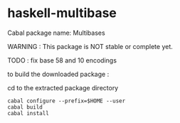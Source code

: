 # haskell-multibase

Cabal package name: Multibases

WARNING : This package is NOT stable or complete yet.

TODO : fix base 58 and 10 encodings

to build the downloaded package :

cd to the extracted package directory

    cabal configure --prefix=$HOME --user 
    cabal build
    cabal install
